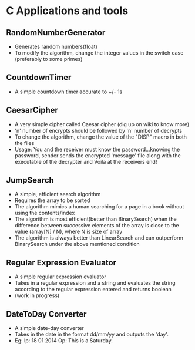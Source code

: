 C Applications and tools
=====================================

RandomNumberGenerator
-------------------------------------
* Generates random numbers(float)
* To modify the algorithm, change the integer values in the switch case (preferably to some primes)

CountdownTimer
-------------------------------------
* A simple countdown timer accurate to +/- 1s

CaesarCipher
-------------------------------------
* A very simple cipher called Caesar cipher (dig up on wiki to know more)
* 'n' number of encrypts should be followed by 'n' number of decrypts
* To change the algorithm, change the value of the "DISP" macro in both the files
* Usage: You and the receiver must know the password...knowing the password, sender sends the encrypted 'message' file along with the executable of the decrypter and Voila at the receivers end!

JumpSearch
------------------------------------
* A simple, efficient search algorithm
* Requires the array to be sorted
* The algorithm mimics a human searching for a page in a book without using the contents/index
* The algorithm is most efficient(better than BinarySearch) when the difference between successive elements of the array is close to the value (array[N] / N), where N is size of array
* The algorithm is always better than LinearSearch and can outperform BinarySearch under the above mentioned condition

Regular Expression Evaluator
------------------------------------
* A simple regular expression evaluator
* Takes in a regular expression and a string and evaluates the string according to the regular expression entered and returns boolean
* (work in progress)

DateToDay Converter
------------------------------------
* A simple date-day converter
* Takes in the date in the format dd/mm/yy and outputs the 'day'.
* Eg: Ip: 18 01 2014
Op: This is a Saturday.

